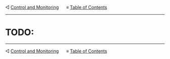 &#9665; [Control and Monitoring](control-and-monitoring.md)
&nbsp;&nbsp;&nbsp;&nbsp; &#8801; [Table of Contents](README.md)
- - -

# TODO:



- - -
&#9665; [Control and Monitoring](control-and-monitoring.md)
&nbsp;&nbsp;&nbsp;&nbsp; &#8801; [Table of Contents](README.md)
